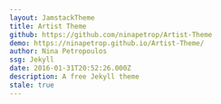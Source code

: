```yaml
---
layout: JamstackTheme
title: Artist Theme
github: https://github.com/ninapetrop/Artist-Theme
demo: https://ninapetrop.github.io/Artist-Theme/
author: Nina Petropoulos
ssg: Jekyll
date: 2016-01-31T20:52:26.000Z
description: A free Jekyll theme
stale: true
---
```

